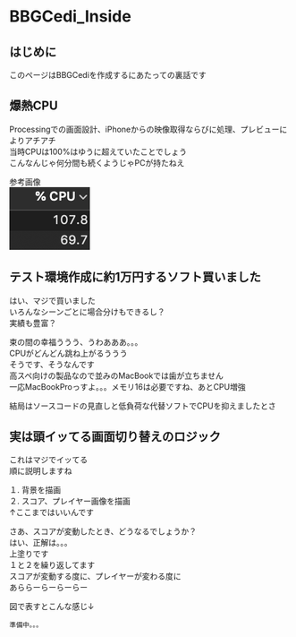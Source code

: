 # BBGCedi_Inside

## はじめに
このページはBBGCediを作成するにあたっての裏話です

## 爆熱CPU
Processingでの画面設計、iPhoneからの映像取得ならびに処理、プレビューによりアチアチ  
当時CPUは100%はゆうに超えていたことでしょう  
こんなんじゃ何分間も続くようじゃPCが持たねえ  

参考画像  
<img src="img/cpu.png" width="" height="" title="">

## テスト環境作成に約1万円するソフト買いました
はい、マジで買いました  
いろんなシーンごとに場合分けもできるし？  
実績も豊富？

束の間の幸福ううう、うわあああ。。。  
CPUがどんどん跳ね上がるううう  
そうです、そうなんです  
高スペ向けの製品なので並みのMacBookでは歯が立ちません  
一応MacBookProっすよ。。。メモリ16は必要ですね、あとCPU増強

結局はソースコードの見直しと低負荷な代替ソフトでCPUを抑えましたとさ

## 実は頭イッてる画面切り替えのロジック
これはマジでイッてる  
順に説明しますね

１. 背景を描画  
２. スコア、プレイヤー画像を描画  
↑ここまではいいんです

さあ、スコアが変動したとき、どうなるでしょうか？  
はい、正解は。。。  
上塗りです  
１と２を繰り返してます  
スコアが変動する度に、プレイヤーが変わる度に  
あららーらーらーらー

図で表すとこんな感じ↓

```
準備中。。。
```
